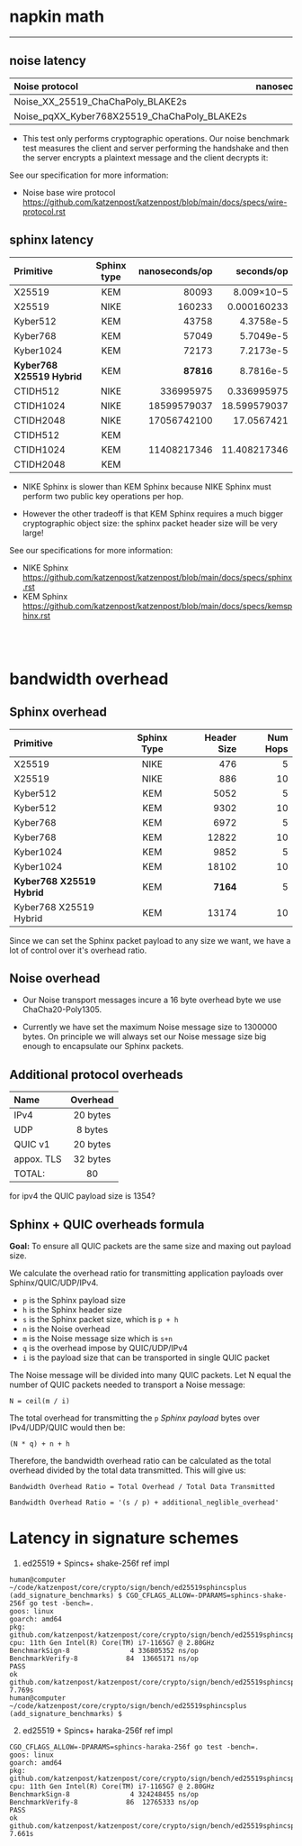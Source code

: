 
# napkin math

---

## noise latency

| Noise protocol | nanoseconds/op | seconds/op |
| :---           |  ---:          | ---:       |
| Noise_XX_25519_ChaChaPoly_BLAKE2s | 271939 | 0.000271939 |
| Noise_pqXX_Kyber768X25519_ChaChaPoly_BLAKE2s | 843680 | 0.00084368 |


* This test only performs cryptographic operations. Our noise
benchmark test measures the client and server performing the handshake
and then the server encrypts a plaintext message and the client
decrypts it:

See our specification for more information:
* Noise base wire protocol https://github.com/katzenpost/katzenpost/blob/main/docs/specs/wire-protocol.rst


## sphinx latency

| Primitive | Sphinx type | nanoseconds/op | seconds/op |
| :---      |  :---:      |     ---:       | ---:       |
| X25519 | KEM | 80093 | 8.009×10−5 |
| X25519 | NIKE | 160233 | 0.000160233 |
| Kyber512 | KEM | 43758 | 4.3758e-5 |
| Kyber768 | KEM | 57049 | 5.7049e-5 |
| Kyber1024 | KEM | 72173 | 7.2173e-5 |
| **Kyber768 X25519 Hybrid** | KEM | **87816** | 8.7816e-5 |
| CTIDH512 | NIKE | 336995975 | 0.336995975 |
| CTIDH1024 | NIKE | 18599579037 | 18.599579037 |
| CTIDH2048 | NIKE | 17056742100 | 17.0567421 |
| CTIDH512 | KEM |  | |
| CTIDH1024 | KEM | 11408217346 | 11.408217346 |
| CTIDH2048 | KEM |  | |

* NIKE Sphinx is slower than KEM Sphinx because NIKE Sphinx must perform
two public key operations per hop.

* However the other tradeoff is that KEM
Sphinx requires a much bigger cryptographic object size: the sphinx packet
header size will be very large!

See our specifications for more information:

* NIKE Sphinx https://github.com/katzenpost/katzenpost/blob/main/docs/specs/sphinx.rst
* KEM Sphinx https://github.com/katzenpost/katzenpost/blob/main/docs/specs/kemsphinx.rst

<BR><BR>

# bandwidth overhead

## Sphinx overhead

| Primitive | Sphinx Type | Header Size | Num Hops |
| :---    |    :----:   |     ---:    | ---: |
| X25519  |  NIKE       |   476     | 5 |
| X25519  |  NIKE       |   886     | 10 |
| Kyber512|  KEM        |    5052   | 5 | 
| Kyber512|  KEM        |    9302   | 10 | 
| Kyber768|  KEM        |    6972      | 5|
| Kyber768|  KEM        |    12822      | 10|
| Kyber1024| KEM        |    9852         | 5|
| Kyber1024| KEM        |   18102          |10 |
| **Kyber768 X25519 Hybrid** | KEM |   **7164**   | 5|
| Kyber768 X25519 Hybrid | KEM |   13174   |10 |

Since we can set the Sphinx packet payload to any size we want,
we have a lot of control over it's overhead ratio.

## Noise overhead

* Our Noise transport messages incure a 16 byte overhead byte we use ChaCha20-Poly1305.

* Currently we have set the maximum Noise message size to 1300000 bytes. On principle
we will always set our Noise message size big enough to encapsulate our Sphinx packets.

## Additional protocol overheads

| Name | Overhead |
| :--- | :----:   |
| IPv4 | 20 bytes |
| UDP | 8 bytes |
| QUIC v1 | 20 bytes |
| appox. TLS | 32 bytes |
| TOTAL: | 80 |


for ipv4 the QUIC payload size is 1354?


## Sphinx + QUIC overheads formula

**Goal:** To ensure all QUIC packets are the same size
and maxing out payload size.


We calculate the overhead ratio for
transmitting application payloads over Sphinx/QUIC/UDP/IPv4.

* `p` is the Sphinx payload size
* `h` is the Sphinx header size
* `s` is the Sphinx packet size, which is `p + h`
* `n` is the Noise overhead
* `m` is the Noise message size which is `s+n` 
* `q` is the overhead impose by QUIC/UDP/IPv4
* `i` is the payload size that can be transported in single QUIC packet

The Noise message will be divided into many QUIC packets. Let N equal the number of QUIC
packets needed to transport a Noise message:

`N = ceil(m / i)`

The total overhead for transmitting the `p` *Sphinx payload* bytes over IPv4/UDP/QUIC would then be:

`(N * q) + n + h`

Therefore, the bandwidth overhead ratio can be calculated as the total overhead divided by the total data transmitted. This will give us:

```
Bandwidth Overhead Ratio = Total Overhead / Total Data Transmitted

Bandwidth Overhead Ratio = '(s / p) + additional_neglible_overhead' 
```

# Latency in signature schemes


1. ed25519 + Spincs+ shake-256f ref impl

```
human@computer ~/code/katzenpost/core/crypto/sign/bench/ed25519sphincsplus (add_signature_benchmarks) $ CGO_CFLAGS_ALLOW=-DPARAMS=sphincs-shake-256f go test -bench=.
goos: linux
goarch: amd64
pkg: github.com/katzenpost/katzenpost/core/crypto/sign/bench/ed25519sphincsplus
cpu: 11th Gen Intel(R) Core(TM) i7-1165G7 @ 2.80GHz
BenchmarkSign-8     	      4	336805352 ns/op
BenchmarkVerify-8   	     84	 13665171 ns/op
PASS
ok  	github.com/katzenpost/katzenpost/core/crypto/sign/bench/ed25519sphincsplus	7.769s
human@computer ~/code/katzenpost/core/crypto/sign/bench/ed25519sphincsplus (add_signature_benchmarks) $
```

2. ed25519 + Spincs+ haraka-256f ref impl

```
CGO_CFLAGS_ALLOW=-DPARAMS=sphincs-haraka-256f go test -bench=.
goos: linux
goarch: amd64
pkg: github.com/katzenpost/katzenpost/core/crypto/sign/bench/ed25519sphincsplus
cpu: 11th Gen Intel(R) Core(TM) i7-1165G7 @ 2.80GHz
BenchmarkSign-8     	      4	324248455 ns/op
BenchmarkVerify-8   	     86	 12765333 ns/op
PASS
ok  	github.com/katzenpost/katzenpost/core/crypto/sign/bench/ed25519sphincsplus	7.661s
```

